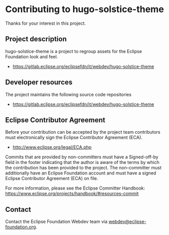 # Contributing to hugo-solstice-theme

Thanks for your interest in this project.

## Project description

hugo-solstice-theme is a project to regroup assets for the Eclipse Foundation look and feel.

* https://gitlab.eclipse.org/eclipsefdn/it/webdev/hugo-solstice-theme

## Developer resources

The project maintains the following source code repositories

* https://gitlab.eclipse.org/eclipsefdn/it/webdev/hugo-solstice-theme

## Eclipse Contributor Agreement

Before your contribution can be accepted by the project team contributors must
electronically sign the Eclipse Contributor Agreement (ECA).

* http://www.eclipse.org/legal/ECA.php

Commits that are provided by non-committers must have a Signed-off-by field in
the footer indicating that the author is aware of the terms by which the
contribution has been provided to the project. The non-committer must
additionally have an Eclipse Foundation account and must have a signed Eclipse
Contributor Agreement (ECA) on file.

For more information, please see the Eclipse Committer Handbook:
https://www.eclipse.org/projects/handbook/#resources-commit

## Contact

Contact the Eclipse Foundation Webdev team via webdev@eclipse-foundation.org.
